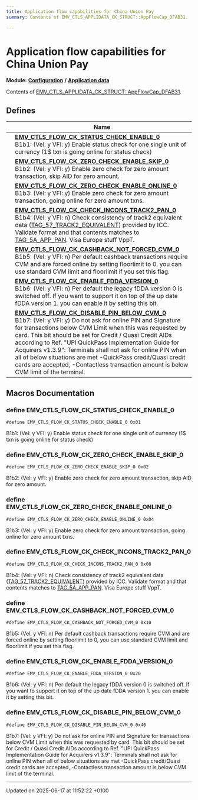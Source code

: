 ```yaml
---
title: Application flow capabilities for China Union Pay
summary: Contents of EMV_CTLS_APPLIDATA_CK_STRUCT::AppFlowCap_DFAB31. 

---
```


# Application flow capabilities for China Union Pay

**Module:** **[Configuration](group___a_d_k___c_o_n_f_i_g_u_r_a_t_i_o_n.md)** **/** **[Application data](group___d_e_f___c_o_n_f___a_p_p_l_i.md)**

Contents of [EMV_CTLS_APPLIDATA_CK_STRUCT::AppFlowCap_DFAB31](struct_e_m_v___c_t_l_s___a_p_p_l_i_d_a_t_a___c_k___s_t_r_u_c_t.md#variable-appflowcap-dfab31). 

## Defines

|                | Name           |
| -------------- | -------------- |
|  | **[EMV_CTLS_FLOW_CK_STATUS_CHECK_ENABLE_0](group___d_e_f___f_l_o_w___c_k.md#define-emv-ctls-flow-ck-status-check-enable-0)** <br>B1b1: (Vel: y VFI: y) Enable status check for one single unit of currency (1$ txn is going online for status check)  |
|  | **[EMV_CTLS_FLOW_CK_ZERO_CHECK_ENABLE_SKIP_0](group___d_e_f___f_l_o_w___c_k.md#define-emv-ctls-flow-ck-zero-check-enable-skip-0)** <br>B1b2: (Vel: y VFI: y) Enable zero check for zero amount transaction, skip AID for zero amount.  |
|  | **[EMV_CTLS_FLOW_CK_ZERO_CHECK_ENABLE_ONLINE_0](group___d_e_f___f_l_o_w___c_k.md#define-emv-ctls-flow-ck-zero-check-enable-online-0)** <br>B1b3: (Vel: y VFI: y) Enable zero check for zero amount transaction, going online for zero amount txns.  |
|  | **[EMV_CTLS_FLOW_CK_CHECK_INCONS_TRACK2_PAN_0](group___d_e_f___f_l_o_w___c_k.md#define-emv-ctls-flow-ck-check-incons-track2-pan-0)** <br>B1b4: (Vel: y VFI: n) Check consistency of track2 equivalent data ([TAG_57_TRACK2_EQUIVALENT](group___e_m_v_c_o___t_a_g_s.md#define-tag-57-track2-equivalent)) provided by ICC. Validate format and that contents matches to [TAG_5A_APP_PAN](group___e_m_v_c_o___t_a_g_s.md#define-tag-5a-app-pan). Visa Europe stuff VppT.  |
|  | **[EMV_CTLS_FLOW_CK_CASHBACK_NOT_FORCED_CVM_0](group___d_e_f___f_l_o_w___c_k.md#define-emv-ctls-flow-ck-cashback-not-forced-cvm-0)** <br>B1b5: (Vel: y VFI: n) Per default cashback transactions require CVM and are forced online by setting floorlimit to 0, you can use standard CVM limit and floorlimit if you set this flag.  |
|  | **[EMV_CTLS_FLOW_CK_ENABLE_FDDA_VERSION_0](group___d_e_f___f_l_o_w___c_k.md#define-emv-ctls-flow-ck-enable-fdda-version-0)** <br>B1b6: (Vel: y VFI: n) Per default the legacy fDDA version 0 is switched off. If you want to support it on top of the up date fDDA version 1. you can enable it by setting this bit.  |
|  | **[EMV_CTLS_FLOW_CK_DISABLE_PIN_BELOW_CVM_0](group___d_e_f___f_l_o_w___c_k.md#define-emv-ctls-flow-ck-disable-pin-below-cvm-0)** <br>B1b7: (Vel: y VFI: y) Do not ask for online PIN and Signature for transactions below CVM Limit when this was requested by card. This bit should be set for Credit / Quasi Credit AIDs according to Ref. "UPI QuickPass Implementation Guide for Acquirers v1.3.9": Terminals shall not ask for online PIN when all of below situations are met -QuickPass credit/Quasi credit cards are accepted, -Contactless transaction amount is below CVM limit of the terminal.  |




## Macros Documentation

### define EMV_CTLS_FLOW_CK_STATUS_CHECK_ENABLE_0

```
#define EMV_CTLS_FLOW_CK_STATUS_CHECK_ENABLE_0 0x01
```

B1b1: (Vel: y VFI: y) Enable status check for one single unit of currency (1$ txn is going online for status check) 

### define EMV_CTLS_FLOW_CK_ZERO_CHECK_ENABLE_SKIP_0

```
#define EMV_CTLS_FLOW_CK_ZERO_CHECK_ENABLE_SKIP_0 0x02
```

B1b2: (Vel: y VFI: y) Enable zero check for zero amount transaction, skip AID for zero amount. 

### define EMV_CTLS_FLOW_CK_ZERO_CHECK_ENABLE_ONLINE_0

```
#define EMV_CTLS_FLOW_CK_ZERO_CHECK_ENABLE_ONLINE_0 0x04
```

B1b3: (Vel: y VFI: y) Enable zero check for zero amount transaction, going online for zero amount txns. 

### define EMV_CTLS_FLOW_CK_CHECK_INCONS_TRACK2_PAN_0

```
#define EMV_CTLS_FLOW_CK_CHECK_INCONS_TRACK2_PAN_0 0x08
```

B1b4: (Vel: y VFI: n) Check consistency of track2 equivalent data ([TAG_57_TRACK2_EQUIVALENT](group___e_m_v_c_o___t_a_g_s.md#define-tag-57-track2-equivalent)) provided by ICC. Validate format and that contents matches to [TAG_5A_APP_PAN](group___e_m_v_c_o___t_a_g_s.md#define-tag-5a-app-pan). Visa Europe stuff VppT. 

### define EMV_CTLS_FLOW_CK_CASHBACK_NOT_FORCED_CVM_0

```
#define EMV_CTLS_FLOW_CK_CASHBACK_NOT_FORCED_CVM_0 0x10
```

B1b5: (Vel: y VFI: n) Per default cashback transactions require CVM and are forced online by setting floorlimit to 0, you can use standard CVM limit and floorlimit if you set this flag. 

### define EMV_CTLS_FLOW_CK_ENABLE_FDDA_VERSION_0

```
#define EMV_CTLS_FLOW_CK_ENABLE_FDDA_VERSION_0 0x20
```

B1b6: (Vel: y VFI: n) Per default the legacy fDDA version 0 is switched off. If you want to support it on top of the up date fDDA version 1. you can enable it by setting this bit. 

### define EMV_CTLS_FLOW_CK_DISABLE_PIN_BELOW_CVM_0

```
#define EMV_CTLS_FLOW_CK_DISABLE_PIN_BELOW_CVM_0 0x40
```

B1b7: (Vel: y VFI: y) Do not ask for online PIN and Signature for transactions below CVM Limit when this was requested by card. This bit should be set for Credit / Quasi Credit AIDs according to Ref. "UPI QuickPass Implementation Guide for Acquirers v1.3.9": Terminals shall not ask for online PIN when all of below situations are met -QuickPass credit/Quasi credit cards are accepted, -Contactless transaction amount is below CVM limit of the terminal. 



-------------------------------

Updated on 2025-06-17 at 11:52:22 +0100
